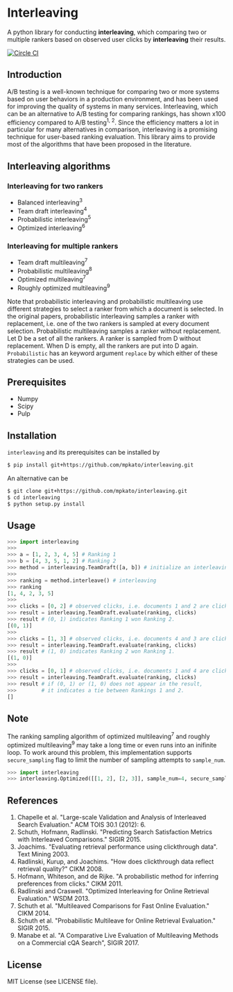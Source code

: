 # Interleaving
A python library for conducting **interleaving**, which comparing two or multiple rankers based on observed user clicks by **interleaving** their results.

[![Circle CI](https://circleci.com/gh/mpkato/interleaving.svg?&style=shield)](https://circleci.com/gh/mpkato/interleaving)

## Introduction
A/B testing is a well-known technique for comparing two or more systems based on user behaviors in a production environment,
and has been used for improving the quality of systems in many services.
Interleaving, which can be an alternative to A/B testing for comparing rankings, has shown x100 efficiency compared to A/B testing<sup>1, 2</sup>.
Since the efficiency matters a lot in particular for many alternatives in comparison, interleaving is a promising technique for user-based ranking evaluation.
This library aims to provide most of the algorithms that have been proposed in the literature.


## Interleaving algorithms

### Interleaving for two rankers

- Balanced interleaving<sup>3</sup>
- Team draft interleaving<sup>4</sup>
- Probabilistic interleaving<sup>5</sup>
- Optimized interleaving<sup>6</sup>

### Interleaving for multiple rankers
- Team draft multileaving<sup>7</sup>
- Probabilistic multileaving<sup>8</sup>
- Optimized multileaving<sup>7</sup>
- Roughly optimized multileaving<sup>9</sup>

Note that probabilistic interleaving and probabilistic multileaving use
different strategies to select a ranker from which a document is selected.
In the original papers,
probabilistic interleaving samples a ranker with replacement,
i.e. one of the two rankers is sampled at every document selection.
Probabilistic multileaving samples a ranker without replacement.
Let D be a set of all the rankers.
A ranker is sampled from D without replacement.
When D is empty, all the rankers are put into D again.
`Probabilistic` has an keyword argument `replace` by which either of these
strategies can be used.

## Prerequisites
- Numpy
- Scipy
- Pulp

## Installation
`interleaving` and its prerequisites can be installed by

```bash
$ pip install git+https://github.com/mpkato/interleaving.git
```

An alternative can be
```bash
$ git clone git+https://github.com/mpkato/interleaving.git
$ cd interleaving
$ python setup.py install
```

## Usage
```python
>>> import interleaving
>>>
>>> a = [1, 2, 3, 4, 5] # Ranking 1
>>> b = [4, 3, 5, 1, 2] # Ranking 2
>>> method = interleaving.TeamDraft([a, b]) # initialize an interleaving method
>>>
>>> ranking = method.interleave() # interleaving
>>> ranking
[1, 4, 2, 3, 5]
>>>
>>> clicks = [0, 2] # observed clicks, i.e. documents 1 and 2 are clicked
>>> result = interleaving.TeamDraft.evaluate(ranking, clicks)
>>> result # (0, 1) indicates Ranking 1 won Ranking 2.
[(0, 1)]
>>>
>>> clicks = [1, 3] # observed clicks, i.e. documents 4 and 3 are clicked
>>> result = interleaving.TeamDraft.evaluate(ranking, clicks)
>>> result # (1, 0) indicates Ranking 2 won Ranking 1.
[(1, 0)]
>>>
>>> clicks = [0, 1] # observed clicks, i.e. documents 1 and 4 are clicked
>>> result = interleaving.TeamDraft.evaluate(ranking, clicks)
>>> result # if (0, 1) or (1, 0) does not appear in the result,
>>>        # it indicates a tie between Rankings 1 and 2.
[]
```

## Note
The ranking sampling algorithm of optimized multileaving<sup>7</sup> and roughly optimized multileaving<sup>9</sup> may take a long time or even runs into an inifinite loop. To work around this problem, this implementation supports `secure_sampling` flag to limit the number of sampling attempts to `sample_num`.
```python
>>> import interleaving
>>> interleaving.Optimized([[1, 2], [2, 3]], sample_num=4, secure_sampling=True)
```

## References
1. Chapelle et al. "Large-scale Validation and Analysis of Interleaved Search Evaluation." ACM TOIS 30.1 (2012): 6.
2. Schuth, Hofmann, Radlinski. "Predicting Search Satisfaction Metrics with Interleaved Comparisons." SIGIR 2015.
3. Joachims. "Evaluating retrieval performance using clickthrough data". Text Mining 2003.
4. Radlinski, Kurup, and Joachims. "How does clickthrough data reflect retrieval quality?" CIKM 2008.
5. Hofmann, Whiteson, and de Rijke. "A probabilistic method for inferring preferences from clicks." CIKM 2011.
6. Radlinski and Craswell. "Optimized Interleaving for Online Retrieval Evaluation." WSDM 2013.
7. Schuth et al. "Multileaved Comparisons for Fast Online Evaluation." CIKM 2014.
8. Schuth et al. "Probabilistic Multileave for Online Retrieval Evaluation." SIGIR 2015.
9. Manabe et al. "A Comparative Live Evaluation of Multileaving Methods on a Commercial cQA Search", SIGIR 2017.

## License
MIT License (see LICENSE file).
